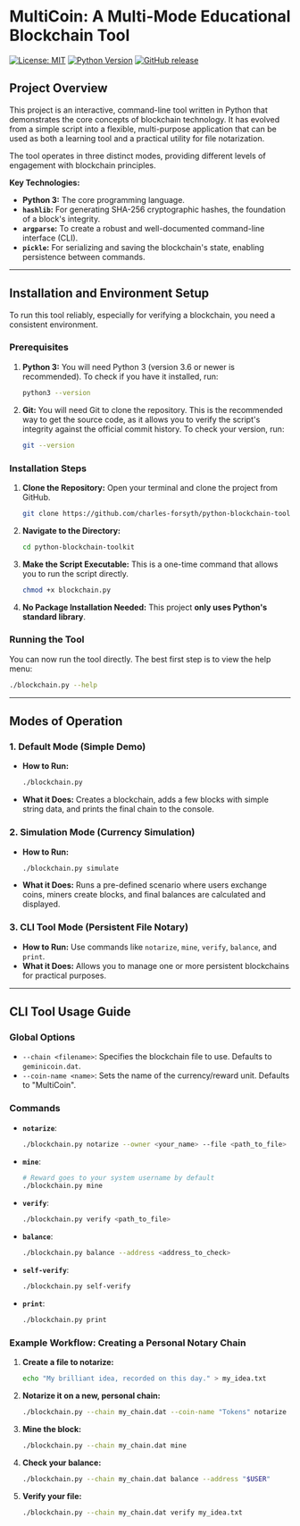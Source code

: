 # MultiCoin: A Multi-Mode Educational Blockchain Tool

[![License: MIT](https://img.shields.io/badge/License-MIT-yellow.svg)](https://opensource.org/licenses/MIT)
[![Python Version](https://img.shields.io/badge/python-3.6+-blue.svg)](https://www.python.org/downloads/release/python-360/)
[![GitHub release](https://img.shields.io/github/release/charles-forsyth/python-blockchain-toolkit.svg)](https://GitHub.com/charles-forsyth/python-blockchain-toolkit/releases/)

## Project Overview

This project is an interactive, command-line tool written in Python that demonstrates the core concepts of blockchain technology. It has evolved from a simple script into a flexible, multi-purpose application that can be used as both a learning tool and a practical utility for file notarization.

The tool operates in three distinct modes, providing different levels of engagement with blockchain principles.

**Key Technologies:**
*   **Python 3:** The core programming language.
*   **`hashlib`:** For generating SHA-256 cryptographic hashes, the foundation of a block's integrity.
*   **`argparse`:** To create a robust and well-documented command-line interface (CLI).
*   **`pickle`:** For serializing and saving the blockchain's state, enabling persistence between commands.

---

## Installation and Environment Setup

To run this tool reliably, especially for verifying a blockchain, you need a consistent environment.

### Prerequisites

1.  **Python 3:** You will need Python 3 (version 3.6 or newer is recommended). To check if you have it installed, run:
    ```bash
    python3 --version
    ```
2.  **Git:** You will need Git to clone the repository. This is the recommended way to get the source code, as it allows you to verify the script's integrity against the official commit history. To check your version, run:
    ```bash
    git --version
    ```

### Installation Steps

1.  **Clone the Repository:**
    Open your terminal and clone the project from GitHub.
    ```bash
    git clone https://github.com/charles-forsyth/python-blockchain-toolkit.git
    ```

2.  **Navigate to the Directory:**
    ```bash
    cd python-blockchain-toolkit
    ```

3.  **Make the Script Executable:**
    This is a one-time command that allows you to run the script directly.
    ```bash
    chmod +x blockchain.py
    ```

4.  **No Package Installation Needed:**
    This project **only uses Python's standard library**.

### Running the Tool

You can now run the tool directly. The best first step is to view the help menu:
```bash
./blockchain.py --help
```

---

## Modes of Operation

### 1. Default Mode (Simple Demo)
*   **How to Run:**
    ```bash
    ./blockchain.py
    ```
*   **What it Does:** Creates a blockchain, adds a few blocks with simple string data, and prints the final chain to the console.

### 2. Simulation Mode (Currency Simulation)
*   **How to Run:**
    ```bash
    ./blockchain.py simulate
    ```
*   **What it Does:** Runs a pre-defined scenario where users exchange coins, miners create blocks, and final balances are calculated and displayed.

### 3. CLI Tool Mode (Persistent File Notary)
*   **How to Run:** Use commands like `notarize`, `mine`, `verify`, `balance`, and `print`.
*   **What it Does:** Allows you to manage one or more persistent blockchains for practical purposes.

---

## CLI Tool Usage Guide

### Global Options
*   `--chain <filename>`: Specifies the blockchain file to use. Defaults to `geminicoin.dat`.
*   `--coin-name <name>`: Sets the name of the currency/reward unit. Defaults to "MultiCoin".

### Commands

*   **`notarize`**:
    ```bash
    ./blockchain.py notarize --owner <your_name> --file <path_to_file>
    ```

*   **`mine`**:
    ```bash
    # Reward goes to your system username by default
    ./blockchain.py mine
    ```

*   **`verify`**:
    ```bash
    ./blockchain.py verify <path_to_file>
    ```

*   **`balance`**:
    ```bash
    ./blockchain.py balance --address <address_to_check>
    ```

*   **`self-verify`**:
    ```bash
    ./blockchain.py self-verify
    ```

*   **`print`**:
    ```bash
    ./blockchain.py print
    ```

### Example Workflow: Creating a Personal Notary Chain

1.  **Create a file to notarize:**
    ```bash
    echo "My brilliant idea, recorded on this day." > my_idea.txt
    ```

2.  **Notarize it on a new, personal chain:**
    ```bash
    ./blockchain.py --chain my_chain.dat --coin-name "Tokens" notarize --owner "$USER" --file my_idea.txt
    ```

3.  **Mine the block:**
    ```bash
    ./blockchain.py --chain my_chain.dat mine
    ```

4.  **Check your balance:**
    ```bash
    ./blockchain.py --chain my_chain.dat balance --address "$USER"
    ```

5.  **Verify your file:**
    ```bash
    ./blockchain.py --chain my_chain.dat verify my_idea.txt
    ```